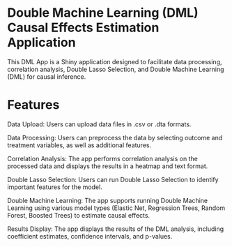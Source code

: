 # Double Machine Learning (DML) Causal Effects Estimation Application
This DML App is a Shiny application designed to facilitate data processing, correlation analysis, Double Lasso Selection, and Double Machine Learning (DML) for causal inference. 

# Features

Data Upload: Users can upload data files in .csv or .dta formats.

Data Processing: Users can preprocess the data by selecting outcome and treatment variables, as well as additional features.

Correlation Analysis: The app performs correlation analysis on the processed data and displays the results in a heatmap and text format.

Double Lasso Selection: Users can run Double Lasso Selection to identify important features for the model.

Double Machine Learning: The app supports running Double Machine Learning using various model types (Elastic Net, Regression Trees, Random Forest, Boosted Trees) to estimate causal effects.

Results Display: The app displays the results of the DML analysis, including coefficient estimates, confidence intervals, and p-values.
